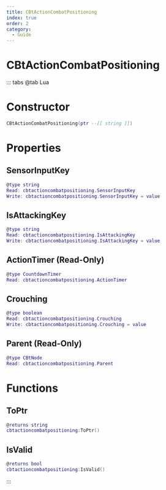 ```yaml
---
title: CBtActionCombatPositioning
index: true
order: 2
category:
  - Guide
---
```


# CBtActionCombatPositioning

::: tabs
@tab Lua
# Constructor
```lua
CBtActionCombatPositioning(ptr --[[ string ]])
```
# Properties
## SensorInputKey 
```lua
@type string
Read: cbtactioncombatpositioning.SensorInputKey
Write: cbtactioncombatpositioning.SensorInputKey = value
```
## IsAttackingKey 
```lua
@type string
Read: cbtactioncombatpositioning.IsAttackingKey
Write: cbtactioncombatpositioning.IsAttackingKey = value
```
## ActionTimer (Read-Only)
```lua
@type CountdownTimer
Read: cbtactioncombatpositioning.ActionTimer
```
## Crouching 
```lua
@type boolean
Read: cbtactioncombatpositioning.Crouching
Write: cbtactioncombatpositioning.Crouching = value
```
## Parent (Read-Only)
```lua
@type CBtNode
Read: cbtactioncombatpositioning.Parent
```
# Functions
## ToPtr
```lua
@returns string
cbtactioncombatpositioning:ToPtr()
```
## IsValid
```lua
@returns bool
cbtactioncombatpositioning:IsValid()
```

:::